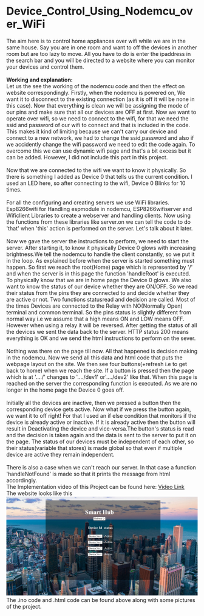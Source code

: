 # Device_Control_Using_Nodemcu_over_WiFi
The aim here is to control home appliances over wifi while we are in the same house. Say you are in one room and want to off the devices in another room but are too
 lazy to move. All you have to do is enter the ipaddress in the search bar and you will be directed to a website where you can monitor your devices and control them.<br><br>
<b> Working and explanation:</b><br>
Let us the see the working of the nodemcu code and then the effect on website correspondingly.
 Firstly, when the nodemcu is powered on, We want it to disconnect to the existing connection (as it is off it will be none in this case). Now that everything is clean 
 we will be assigning the mode of our pins and make sure that all our devices are OFF at first. Now we want to operate over wifi, so we need to connect to the wifi,
 for that we need the ssid and password of our wifi to connect and that is included in the code. This makes it kind of limiting because we can't carry our device and connect 
 to a new network, we had to change the ssid,password and also if we accidently change the wifi password we need to edit the code again. To overcome this we can use dynamic wifi
 page and that's a bit excess but it can be added. However, I did not include this part in this project.<br><br>
 Now that we are connected to the wifi we want to know it physically. So there is something I added as Device 0 that tells us the current condition. I used an LED here, so after
 connecting to the wifi, Device 0 Blinks for 10 times. <br><br>
For all the configuring and creating servers we use WiFi libraries. Esp8266wifi for Handling espmodule in nodemcu, ESP8266wifiserver and Wificlient Libraries to create a webserver
and handling clients. Now using the functions from these libraries like server.on we can tell the code to do 'that' when 'this' action is performed on the server. Let's talk about it later.<br><br>
Now we gave the server the instructions to perform, we need to start the server. After starting it, to know it physically Device 0 glows with increasing brightness.We tell the nodemcu to handle the client constantly, so we put it in the loop. As explained before when the server is started something must happen. So first we reach the root(Home) page which is represented by '/' and when the server is in this page the function 'handleRoot' is executed. To physically know that we are in home page the Device 0 glows. We also want to know the status of our device whether they are ON/OFF. So we read their status from the pins they are connected to and decide whether they are active or not.
Two functions statusread and decision are called. Most of the times Devices are connected to the Relay with NO(Normally Open) terminal and common terminal. So the pins status is
slightly different from normal way i.e we assume that a high means ON and LOW means OFF. However when using a relay it will be reversed. After getting the status of all the devices we sent the data back to the server. HTTP status 200 means everything is OK and we send the html instructions to perform on the sever.<br><br>
Nothing was there on the page till now. All that happened is decision making in the nodemcu. Now we send all this data and html code that puts the webpage layout on the site.
We then see four buttons(+refresh i.e to get back to home) when we reach the site. If a button is pressed then the page which is at '..../' changes to '..../dev1' or'..../dev2' like that. When this page is reached on the server the corresponding function is executed. As we are no longer in the home page the Device 0 goes off.<br><br>
Initially all the devices are inactive, then we pressed a button then the corresponding device gets active. Now what if we press the button again, we want it to off right! For that I used an if else condition that monitors if the device is already active or inactive. If it is already active then the button will result in Deactivating the device and vice-versa.The button's status is read and the decision is taken again and the data is sent to the server to put it on the page. The status of our devices must be independent of each other, so their status(variable that stores) is made global so that even if multiple device are active they remain independent.<br><br>
There is also a case when we can't reach our server. In that case a function 'handleNotFound' is made so that it prints the message from html accordingly.<br>
The Implementation video of this Project can be found here: <a href="https://drive.google.com/file/d/1fBV1CQ6ACpF0CGkhai4QmY9rXuPEMqfj/view?usp=sharing">Video Link</a><br>
The website looks like this <br>
<img src="https://github.com/Ruthvik-1411/Device_Control_Using_Nodemcu_over_WiFi/blob/main/dcnw%20webpage%20layout.jpg"><br>
The .ino code and .html code can be found above along with some pictures of the project.
